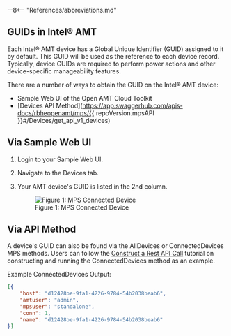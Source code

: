 --8<-- "References/abbreviations.md"
## GUIDs in Intel® AMT

Each Intel® AMT device has a Global Unique Identifier (GUID) assigned to it by default. This GUID will be used as the reference to each device record. Typically, device GUIDs are required to perform power actions and other device-specific manageability features.

There are a number of ways to obtain the GUID on the Intel® AMT device:

- Sample Web UI of the Open AMT Cloud Toolkit 
- [Devices API Method](https://app.swaggerhub.com/apis-docs/rbheopenamt/mps/{{ repoVersion.mpsAPI }}#/Devices/get_api_v1_devices)



## Via Sample Web UI

1. Login to your Sample Web UI.

2. Navigate to the Devices tab.

3. Your AMT device's GUID is listed in the 2nd column.
     <figure class="figure-image">
     <img src="..\..\assets\images\MPS_ConnectedDevice.png" alt="Figure 1: MPS Connected Device">
     <figcaption>Figure 1: MPS Connected Device</figcaption>
     </figure>

## Via API Method

A device's GUID can also be found via the AllDevices or ConnectedDevices MPS methods. Users can follow the [Construct a Rest API Call](../Tutorials/apiTutorial.md) tutorial on constructing and running the ConnectedDevices method as an example.

Example ConnectedDevices Output:
``` json hl_lines="2"
[{
    "host": "d12428be-9fa1-4226-9784-54b2038beab6",
    "amtuser": "admin",
    "mpsuser": "standalone",
    "conn": 1,
    "name": "d12428be-9fa1-4226-9784-54b2038beab6"
}]
```